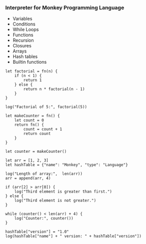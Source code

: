 ### Interpreter for Monkey Programming Language

- Variables
- Conditions
- While Loops
- Functions
- Recursion
- Closures
- Arrays
- Hash tables
- Builtin functions

```monkey
let factorial = fn(n) {
    if (n < 1) {
        return 1
    } else {
        return n * factorial(n - 1)
    }
}

log("Factorial of 5:", factorial(5))

let makeCounter = fn() {
    let count = 0
    return fn() {
        count = count + 1
        return count
    }
}

let counter = makeCounter()

let arr = [1, 2, 3]
let hashTable = {"name": "Monkey", "type": "Language"}

log("Length of array:",  len(arr))
arr = append(arr, 4)

if (arr[2] > arr[0]) {
    log("Third element is greater than first.")
} else {
    log("Third element is not greater.")
}

while (counter() < len(arr) + 4) {
    log("Counter:", counter())
}

hashTable["version"] = "1.0"
log(hashTable["name"] + " version: " + hashTable["version"])
```
